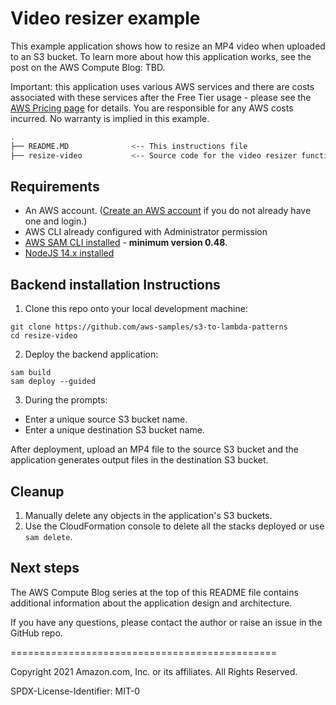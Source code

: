 
# Video resizer example

This example application shows how to resize an MP4 video when uploaded to an S3 bucket. To learn more about how this application works, see the post on the AWS Compute Blog: TBD.

Important: this application uses various AWS services and there are costs associated with these services after the Free Tier usage - please see the [AWS Pricing page](https://aws.amazon.com/pricing/) for details. You are responsible for any AWS costs incurred. No warranty is implied in this example.

```bash
.
├── README.MD              <-- This instructions file
├── resize-video           <-- Source code for the video resizer function
```

## Requirements

* An AWS account. ([Create an AWS account](https://portal.aws.amazon.com/gp/aws/developer/registration/index.html) if you do not already have one and login.)
* AWS CLI already configured with Administrator permission
* [AWS SAM CLI installed](https://docs.aws.amazon.com/serverless-application-model/latest/developerguide/serverless-sam-cli-install.html) - **minimum version 0.48**.
* [NodeJS 14.x installed](https://nodejs.org/en/download/)

## Backend installation Instructions

1. Clone this repo onto your local development machine:
```
git clone https://github.com/aws-samples/s3-to-lambda-patterns
cd resize-video
```
2. Deploy the backend application:
```
sam build
sam deploy --guided
```
3. During the prompts:
- Enter a unique source S3 bucket name.
- Enter a unique destination S3 bucket name.

After deployment, upload an MP4 file to the source S3 bucket and the application generates output files in the destination S3 bucket.

## Cleanup

1. Manually delete any objects in the application's S3 buckets.
2. Use the CloudFormation console to delete all the stacks deployed or use `sam delete`.

## Next steps

The AWS Compute Blog series at the top of this README file contains additional information about the application design and architecture.

If you have any questions, please contact the author or raise an issue in the GitHub repo.

==============================================

Copyright 2021 Amazon.com, Inc. or its affiliates. All Rights Reserved.

SPDX-License-Identifier: MIT-0
